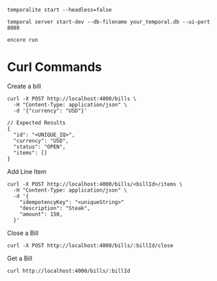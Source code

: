 `temporalite start --headless=false`

`temporal server start-dev --db-filename your_temporal.db --ui-port 8080`

`encore run`

# Curl Commands

Create a bill

```
curl -X POST http://localhost:4000/bills \
  -H "Content-Type: application/json" \
  -d '{"currency": "USD"}'

// Expected Results
{
  "id": "<UNIQUE_IQ>",
  "currency": "USD",
  "status": "OPEN",
  "items": []
}
```

Add Line Item

```
curl -X POST http://localhost:4000/bills/<billId>/items \
  -H "Content-Type: application/json" \
  -d '{
    "idempotencyKey": "<uniqueString>"
    "description": "Steak",
    "amount": 150,
  }'

```

Close a Bill

```
curl -X POST http://localhost:4000/bills/:billId/close
```

Get a Bill

```
curl http://localhost:4000/bills/:billId
```

